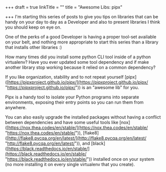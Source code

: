 +++
draft = true
linkTitle = ""
title = "Awesome Libs: pipx"

+++
I'm starting this series of posts to give you tips on libraries that can be handy on your day to day as a Developer and also to present libraries I think you should keep on eye on.

One of the perks of a good Developer is having a proper tool-set available on your belt, and nothing more appropriate to start this series than a library that installs other libraries :)

How many times did you install some python CLI tool inside of a python virtualenv? Have you ever updated some tool dependency and if make another library stop working because it relied on a common dependency?

If you like organization, stability and to not repeat yourself \[pipx\]([https://pipxproject.github.io/pipx/](https://pipxproject.github.io/pipx/ "https://pipxproject.github.io/pipx/")) is an "awesome lib" for you.

Pipx is a handy tool to isolate your Python programs into separate environments, exposing their entry points so you can run them from anywhere.

You can also easily upgrade the installed packages without having a conflict between dependencies and have some useful tools like \[nox\]([https://nox.thea.codes/en/stable/](https://nox.thea.codes/en/stable/ "https://nox.thea.codes/en/stable/")), \[flake8\]([http://flake8.pycqa.org/en/latest/](http://flake8.pycqa.org/en/latest/ "http://flake8.pycqa.org/en/latest/")), and \[black\]([https://black.readthedocs.io/en/stable/](https://black.readthedocs.io/en/stable/ "https://black.readthedocs.io/en/stable/")) installed once on your system (no more installing it on every single virtualenv that you create).